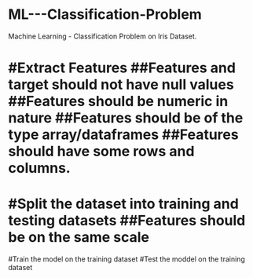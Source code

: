 # ML---Classification-Problem
Machine Learning - Classification Problem on Iris Dataset.

#Extract Features
 ##Features and target should not have null values
 ##Features should be numeric in nature
 ##Features should be of the type array/dataframes
 ##Features should have some rows and columns.
===========================================================
#Split the dataset into training and testing datasets
 ##Features should be on the same scale
===========================================================
#Train the model on the training dataset
#Test the moddel on the training dataset
